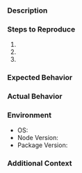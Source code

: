 ### Description
<!-- A clear and concise description of the issue -->

### Steps to Reproduce

1.
2.
3.

### Expected Behavior
<!-- What you expected to happen -->

### Actual Behavior
<!-- What actually happened -->

### Environment

- OS:
- Node Version:
- Package Version:

### Additional Context
<!-- Add any other context about the problem here -->